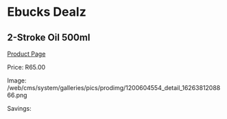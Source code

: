 
# Ebucks Dealz
## 2-Stroke Oil 500ml
[Product Page](https://www.ebucks.com/web/shop/productSelected.do?prodId=1200604554&catId=370101825)

Price: R65.00

Image: /web/cms/system/galleries/pics/prodimg/1200604554_detail_1626381208866.png

Savings: 


	